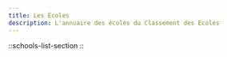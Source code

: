 ```yaml
---
title: Les Écoles
description: L'annuaire des écoles du Classement des Ecoles
---
```


::schools-list-section
::
